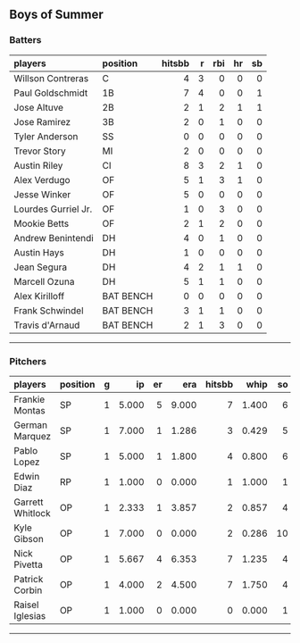 ## Boys of Summer

### Batters

 
|players             |position  | hitsbb|  r| rbi| hr| sb| 
|:-------------------|:---------|------:|--:|---:|--:|--:| 
|Willson Contreras   |C         |      4|  3|   0|  0|  0| 
|Paul Goldschmidt    |1B        |      7|  4|   0|  0|  1| 
|Jose Altuve         |2B        |      2|  1|   2|  1|  1| 
|Jose Ramirez        |3B        |      2|  0|   1|  0|  0| 
|Tyler Anderson      |SS        |      0|  0|   0|  0|  0| 
|Trevor Story        |MI        |      2|  0|   0|  0|  0| 
|Austin Riley        |CI        |      8|  3|   2|  1|  0| 
|Alex Verdugo        |OF        |      5|  1|   3|  1|  0| 
|Jesse Winker        |OF        |      5|  0|   0|  0|  0| 
|Lourdes Gurriel Jr. |OF        |      1|  0|   3|  0|  0| 
|Mookie Betts        |OF        |      2|  1|   2|  0|  0| 
|Andrew Benintendi   |DH        |      4|  0|   1|  0|  0| 
|Austin Hays         |DH        |      1|  0|   0|  0|  0| 
|Jean Segura         |DH        |      4|  2|   1|  1|  0| 
|Marcell Ozuna       |DH        |      5|  1|   1|  0|  0| 
|Alex Kirilloff      |BAT BENCH |      0|  0|   0|  0|  0| 
|Frank Schwindel     |BAT BENCH |      3|  1|   1|  0|  0| 
|Travis d'Arnaud     |BAT BENCH |      2|  1|   3|  0|  0| 


* * *

### Pitchers

 
|players          |position |  g|    ip| er|   era| hitsbb|  whip| so|  w| sv| 
|:----------------|:--------|--:|-----:|--:|-----:|------:|-----:|--:|--:|--:| 
|Frankie Montas   |SP       |  1| 5.000|  5| 9.000|      7| 1.400|  6|  0|  0| 
|German Marquez   |SP       |  1| 7.000|  1| 1.286|      3| 0.429|  5|  0|  0| 
|Pablo Lopez      |SP       |  1| 5.000|  1| 1.800|      4| 0.800|  6|  0|  0| 
|Edwin Diaz       |RP       |  1| 1.000|  0| 0.000|      1| 1.000|  1|  0|  0| 
|Garrett Whitlock |OP       |  1| 2.333|  1| 3.857|      2| 0.857|  4|  0|  0| 
|Kyle Gibson      |OP       |  1| 7.000|  0| 0.000|      2| 0.286| 10|  1|  0| 
|Nick Pivetta     |OP       |  1| 5.667|  4| 6.353|      7| 1.235|  4|  0|  0| 
|Patrick Corbin   |OP       |  1| 4.000|  2| 4.500|      7| 1.750|  4|  0|  0| 
|Raisel Iglesias  |OP       |  1| 1.000|  0| 0.000|      0| 0.000|  1|  0|  1| 


* * *


